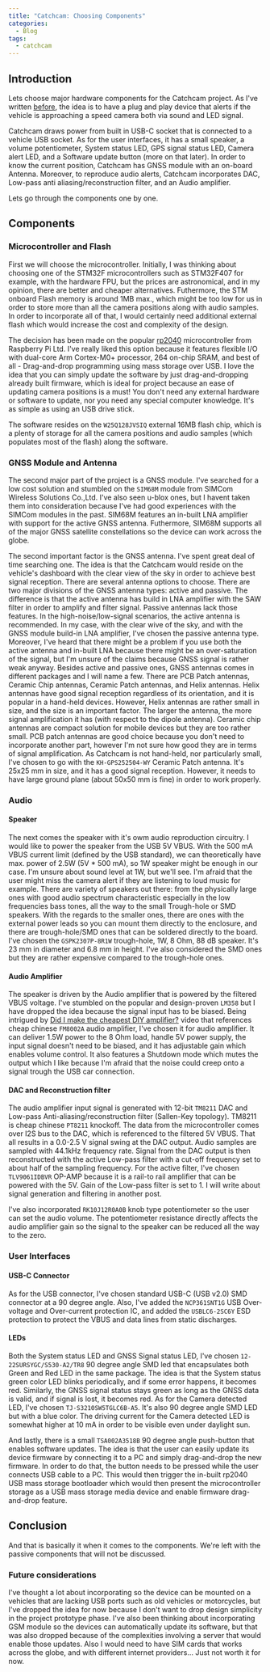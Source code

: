 ```yaml
---
title: "Catchcam: Choosing Components"
categories:
  - Blog
tags:
  - catchcam
---
```


## Introduction

Lets choose major hardware components for the Catchcam project. As I've written [before](https://ivanvnucec.github.io/tags/#catchcam), the idea is to have a plug and play device that alerts if the vehicle is approaching a speed camera both via sound and LED signal.

Catchcam draws power from built in USB-C socket that is connected to a vehicle USB socket. As for the user interfaces, it has a small speaker, a volume potentiometer, System status LED, GPS signal status LED, Camera alert LED, and a Software update button (more on that later). In order to know the current position, Catchcam has GNSS module with an on-board Antenna. Moreover, to reproduce audio alerts, Catchcam incorporates DAC, Low-pass anti aliasing/reconstruction filter, and an Audio amplifier.

Lets go through the components one by one.

## Components

### Microcontroller and Flash

First we will choose the microcontroller. Initially, I was thinking about choosing one of the STM32F microcontrollers such as STM32F407 for example, with the hardware FPU, but the prices are astronomical, and in my opinion, there are better and cheaper alternatives. Futhermore, the STM onboard Flash memory is around 1MB max., which might be too low for us in order to store more than all the camera positions along with audio samples. In order to incorporate all of that, I would certainly need additional external flash which would increase the cost and complexity of the design.

The decision has been made on the popular [rp2040](https://www.raspberrypi.com/products/rp2040/specifications/) microcontroller from Raspberry Pi Ltd. I've really liked this option because it features flexible I/O with dual-core Arm Cortex-M0+ processor, 264 on-chip SRAM, and best of all - Drag-and-drop programming using mass storage over USB. I love the idea that you can simply update the software by just drag-and-dropping already built firmware, which is ideal for project because an ease of updating camera positions is a must! You don't need any external hardware or software to update, nor you need any special computer knowledge. It's as simple as using an USB drive stick.

The software resides on the `W25Q128JVSIQ` external 16MB flash chip, which is a plenty of storage for all the camera positions and audio samples (which populates most of the flash) along the software.

### GNSS Module and Antenna

The second major part of the project is a GNSS module. I've searched for a low cost solution and stumbled on the `SIM68M` module from SIMCom Wireless Solutions Co.,Ltd. I've also seen u-blox ones, but I havent taken them into consideration because I've had good experiences with the SIMCom modules in the past. SIM68M features an in-built LNA amplifier with support for the active GNSS antenna. Futhermore, SIM68M supports all of the major GNSS satellite constellations so the device can work across the globe.

The second important factor is the GNSS antenna. I've spent great deal of time searching one. The idea is that the Catchcam would reside on the vehicle's dashboard with the clear view of the sky in order to achieve best signal reception. There are several antenna options to choose. There are two major divisions of the GNSS antenna types: active and passive. The difference is that the active antenna has build in LNA amplifier with the SAW filter in order to amplify and filter signal. Passive antennas lack those features. In the high-noise/low-signal scenarios, the active antenna is recommended. In my case, with the clear wive of the sky, and with the GNSS module build-in LNA amplifier, I've chosen the passive antenna type. Moreover, I've heard that there might be a problem if you use both the active antenna and in-built LNA because there might be an over-saturation of the signal, but I'm unsure of the claims because GNSS signal is rather weak anyway. Besides active and passive ones, GNSS antennas comes in different packages and I will name a few. There are PCB Patch antennas, Ceramic Chip antennas, Ceramic Patch antennas, and Helix antennas. Helix antennas have good signal reception regardless of its orientation, and it is popular in a hand-held devices. However, Helix antennas are rather small in size, and the size is an important factor. The larger the antenna, the more signal amplification it has (with respect to the dipole antenna). Ceramic chip antennas are compact solution for mobile devices but they are too rather small. PCB patch antennas are good choice because you don't need to incorporate another part, however I'm not sure how good they are in terms of signal amplification. As Catchcam is not hand-held, nor particularly small, I've chosen to go with the `KH-GPS252504-WY` Ceramic Patch antenna. It's 25x25 mm in size, and it has a good signal reception. However, it needs to have large ground plane (about 50x50 mm is fine) in order to work properly.

### Audio

#### Speaker

The next comes the speaker with it's owm audio reproduction circuitry. I would like to power the speaker from the USB 5V VBUS. With the 500 mA VBUS current limit (defined by the USB standard), we can theoretically have max. power of 2.5W (5V * 500 mA), so 1W speaker might be enough in our case. I'm unsure about sound level at 1W, but we'll see. I'm afraid that the user might miss the camera alert if they are listening to loud music for example. There are variety of speakers out there: from the physically large ones with good audio spectrum characteristic especially in the low frequencies bass tones, all the way to the small Trough-hole or SMD speakers. With the regards to the smaller ones, there are ones with the external power leads so you can mount them directly to the enclosure, and there are trough-hole/SMD ones that can be soldered directly to the board. I've chosen the `GSPK2307P-8R1W` trough-hole, 1W, 8 Ohm, 88 dB speaker. It's 23 mm in diameter and 6.8 mm in height. I've also considered the SMD ones but they are rather expensive compared to the trough-hole ones.

#### Audio Amplifier

The speaker is driven by the Audio amplifier that is powered by the filtered VBUS voltage. I've stumbled on the popular and design-proven `LM358` but I have dropped the idea because the signal input has to be biased. Being intrigued by [Did I make the cheapest DIY amplifier?](https://www.youtube.com/watch?v=I4WP1u4hwpw) video that references cheap chinese `FM8002A` audio amplifier, I've chosen it for audio amplifier. It can deliver 1.5W power to the 8 Ohm load, handle 5V power supply, the input signal doesn't need to be biased, and it has adjustable gain which enables volume control. It also features a Shutdown mode which mutes the output which I like because I'm afraid that the noise could creep onto a signal trough the USB car connection.

#### DAC and Reconstruction filter

The audio amplifier input signal is generated with 12-bit `TM8211` DAC and Low-pass Anti-aliasing/reconstruction filter (Sallen-Key topology). TM8211 is cheap chinese `PT8211` knockoff. The data from the microcontroller comes over I2S bus to the DAC, which is referenced to the filtered 5V VBUS. That all results in a 0.0-2.5 V signal swing at the DAC output. Audio samples are sampled with 44.1kHz frequency rate. Signal from the DAC output is then reconstructed with the active Low-pass filter with a cut-off frequency set to about half of the sampling frequency. For the active filter, I've chosen `TLV9061IDBVR` OP-AMP because it is a rail-to rail amplifier that can be powered with the 5V. Gain of the Low-pass filter is set to 1. I will write about signal generation and filtering in another post.

I've also incorporated `RK10J12R0A0B` knob type potentiometer so the user can set the audio volume. The potentiometer resistance directly affects the audio amplifier gain so the signal to the speaker can be reduced all the way to the zero.

### User Interfaces

#### USB-C Connector

As for the USB connector, I've chosen standard USB-C (USB v2.0) SMD connector at a 90 degree angle. Also, I've added the `NCP361SNT1G` USB Over-voltage and Over-current protection IC, and added the `USBLC6-2SC6Y` ESD protection to protect the VBUS and data lines from static discharges.

#### LEDs

Both the System status LED and GNSS Signal status LED, I've chosen `12-22SURSYGC/S530-A2/TR8` 90 degree angle SMD led that encapsulates both Green and Red LED in the same package. The idea is that the System status green color LED blinks periodically, and if some error happens, it becomes red. Similarly, the GNSS signal status stays green as long as the GNSS data is valid, and if signal is lost, it becomes red. As for the Camera detected LED, I've chosen `TJ-S3210SW5TGLC6B-A5`. It's also 90 degree angle SMD LED but with a blue color. The driving current for the Camera detected LED is somewhat higher at 10 mA in order to be visible even under daylight sun.

And lastly, there is a small `TSA002A3518B` 90 degree angle push-button that enables software updates. The idea is that the user can easily update its device firmware by connecting it to a PC and simply drag-and-drop the new firmware. In order to do that, the button needs to be pressed while the user connects USB cable to a PC. This would then trigger the in-built rp2040 USB mass storage bootloader which would then present the microcontroller storage as a USB mass storage media device and enable firmware drag-and-drop feature.

## Conclusion

And that is basically it when it comes to the components. We're left with the passive components that will not be discussed.

### Future considerations

I've thought a lot about incorporating so the device can be mounted on a vehicles that are lacking USB ports such as old vehicles or motorcycles, but I've dropped the idea for now because I don't want to drop design simplicity in the project prototype phase. I've also been thinking about incorporating GSM module so the devices can automatically update its software, but that was also dropped because of the complexities involving a server that would enable those updates. Also I would need to have SIM cards that works across the globe, and with different internet providers... Just not worth it for now.
